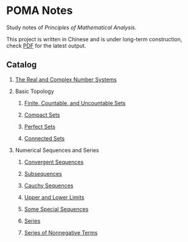 # POMA Notes

Study notes of _Principles of Mathematical Analysis_.

This project is written in Chinese and is under long-term construction, check [PDF](./out/poma-notes.pdf) for the latest output.

## Catalog

1. [The Real and Complex Number Systems](./Ch01%20The%20Real%20and%20Complex%20Number%20Systems/The%20Real%20and%20Complex%20Number%20Systems.tex)

1. Basic Topology

   1. [Finite, Countable, and Uncountable Sets](./Ch02%20Basic%20Topology/Sec01%20Finite%2C%20Countable%2C%20and%20Uncountable%20Sets.tex)

   1. [Compact Sets](./Ch02%20Basic%20Topology/Sec02%20Compact%20Sets.tex)

   1. [Perfect Sets](./Ch02%20Basic%20Topology/Sec03%20Perfect%20Sets.tex)

   1. [Connected Sets](./Ch02%20Basic%20Topology/Sec04%20Connected%20Sets.tex)

1. Numerical Sequences and Series

   1. [Convergent Sequences](./Ch03%20Numerical%20Sequences%20and%20Series/Sec01%20Convergent%20Sequences.tex)

   1. [Subsequences](./Ch03%20Numerical%20Sequences%20and%20Series/Sec02%20Subsequences.tex)

   1. [Cauchy Sequences](./Ch03%20Numerical%20Sequences%20and%20Series/Sec03%20Cauchy%20Sequences.tex)

   1. [Upper and Lower Limits](./Ch03%20Numerical%20Sequences%20and%20Series/Sec04%20Upper%20and%20Lower%20Limits.tex)

   1. [Some Special Sequences](./Ch03%20Numerical%20Sequences%20and%20Series/Sec05%20Some%20Special%20Sequences.tex)

   1. [Series](./Ch03%20Numerical%20Sequences%20and%20Series/Sec06%20Series.tex)

   1. [Series of Nonnegative Terms](./Ch03%20Numerical%20Sequences%20and%20Series/Sec07%20Series%20of%20Nonnegative%20Terms.tex)

   <!--    1. [The Number e](./Ch03%20Numerical%20Sequences%20and%20Series/Sec08%20The%20Number%20e.tex)

   1. [The Root and Ratio Tests](./Ch03%20Numerical%20Sequences%20and%20Series/Sec09%20The%20Root%20and%20Ratio%20Tests.tex)

   1. [Power Series](./Ch03%20Numerical%20Sequences%20and%20Series/Sec10%20Power%20Series.tex)

   1. [Summation by Parts](./Ch03%20Numerical%20Sequences%20and%20Series/Sec11%20Summation%20by%20Parts.tex)

   1. [Absolute Convergence](./Ch03%20Numerical%20Sequences%20and%20Series/Sec12%20Absolute%20Convergence.tex)

   1. [Addition and Multiplication of Series](./Ch03%20Numerical%20Sequences%20and%20Series/Sec13%20Addition%20and%20Multiplication%20of%20Series.tex)

   1. [Rearrangements](./Ch03%20Numerical%20Sequences%20and%20Series/Sec14%20Rearrangements.tex) -->
